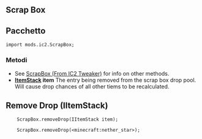 ## Scrap Box

## Pacchetto

```zenscript
import mods.ic2.ScrapBox;
```

### Metodi

- See [ScrapBox (From IC2 Tweaker)](/Mods/IC2Tweaker/Scrap_Box/) for info on other methods.
- **[ItemStack](/Vanilla/Items/IItemStack/) item** The entry being removed from the scrap box drop pool. Will cause drop chances of all other tiems to be recalculated.

## Remove Drop (IItemStack)

```zenscript
    ScrapBox.removeDrop(IItemStack item);

    ScrapBox.removeDrop(<minecraft:nether_star>);
```
